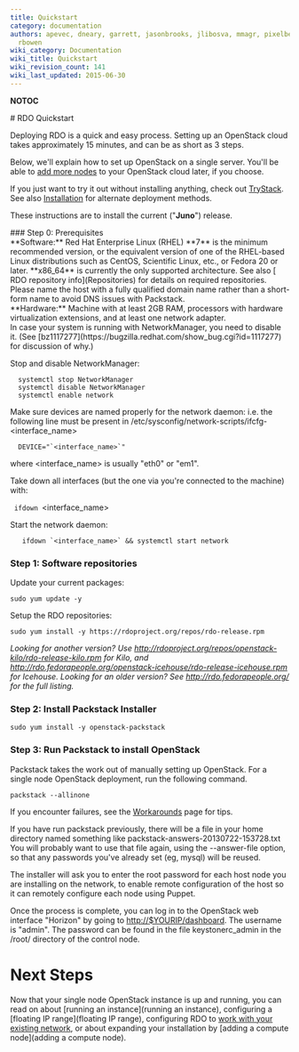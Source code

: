 ```yaml
---
title: Quickstart
category: documentation
authors: apevec, dneary, garrett, jasonbrooks, jlibosva, mmagr, pixelbeat, pmyers,
  rbowen
wiki_category: Documentation
wiki_title: Quickstart
wiki_revision_count: 141
wiki_last_updated: 2015-06-30
---
```


__NOTOC__

<div class="bg-boxes bg-boxes-single">
<div class="row">
<div class="offset3 span8">
# RDO Quickstart

Deploying RDO is a quick and easy process. Setting up an OpenStack cloud takes approximately 15 minutes, and can be as short as 3 steps.

Below, we'll explain how to set up OpenStack on a single server. You'll be able to [add more nodes](Adding_a_compute_node) to your OpenStack cloud later, if you choose.

If you just want to try it out without installing anything, check out [TryStack](http://trystack.org). See also [Installation](Install#Installation) for alternate deployment methods.

These instructions are to install the current ("**Juno**") release.

</div>
</div>
<div class="row">
<div class="offset3 span8 pull-s">
### Step 0: Prerequisites

<div class="row">
<div class="span4">
**Software:** Red Hat Enterprise Linux (RHEL) **7** is the minimum recommended version, or the equivalent version of one of the RHEL-based Linux distributions such as CentOS, Scientific Linux, etc., or Fedora 20 or later. **x86_64** is currently the only supported architecture. See also [ RDO repository info](Repositories) for details on required repositories. Please name the host with a fully qualified domain name rather than a short-form name to avoid DNS issues with Packstack.

</div>
<div class="span4">
**Hardware:** Machine with at least 2GB RAM, processors with hardware virtualization extensions, and at least one network adapter.

</div>
</div>
In case your system is running with NetworkManager, you need to disable it. (See [bz1117277](https://bugzilla.redhat.com/show_bug.cgi?id=1117277) for discussion of why.)

Stop and disable NetworkManager:

      systemctl stop NetworkManager
      systemctl disable NetworkManager
      systemctl enable network

Make sure devices are named properly for the network daemon: i.e. the following line must be present in /etc/sysconfig/network-scripts/ifcfg-<interface_name>

      DEVICE="`<interface_name>`"

where <interface_name> is usually "eth0" or "em1".

Take down all interfaces (but the one via you're connected to the machine) with:

` ifdown `<interface_name>

Start the network daemon:

       ifdown `<interface_name>` && systemctl start network

### Step 1: Software repositories

Update your current packages:

    sudo yum update -y

Setup the RDO repositories:

    sudo yum install -y https://rdoproject.org/repos/rdo-release.rpm

*Looking for another version? Use <http://rdoproject.org/repos/openstack-kilo/rdo-release-kilo.rpm> for Kilo, and <http://rdo.fedorapeople.org/openstack-icehouse/rdo-release-icehouse.rpm> for Icehouse. Looking for an older version? See <http://rdo.fedorapeople.org/> for the full listing.*

### Step 2: Install Packstack Installer

    sudo yum install -y openstack-packstack

### Step 3: Run Packstack to install OpenStack

Packstack takes the work out of manually setting up OpenStack. For a single node OpenStack deployment, run the following command.

    packstack --allinone

If you encounter failures, see the [Workarounds](Workarounds) page for tips.

If you have run packstack previously, there will be a file in your home directory named something like packstack-answers-20130722-153728.txt You will probably want to use that file again, using the --answer-file option, so that any passwords you've already set (eg, mysql) will be reused.

The installer will ask you to enter the root password for each host node you are installing on the network, to enable remote configuration of the host so it can remotely configure each node using Puppet.

Once the process is complete, you can log in to the OpenStack web interface "Horizon" by going to <http://$YOURIP/dashboard>. The username is "admin". The password can be found in the file keystonerc_admin in the /root/ directory of the control node.

# Next Steps

Now that your single node OpenStack instance is up and running, you can read on about [running an instance](running an instance), configuring a [floating IP range](floating IP range), configuring RDO to [work with your existing network](Neutron_with_existing_external_network), or about expanding your installation by [adding a compute node](adding a compute node).

</div>
</div>
<div class="row">
<div class="offset2 span8">
</div>
</div>
<Category:Documentation>
